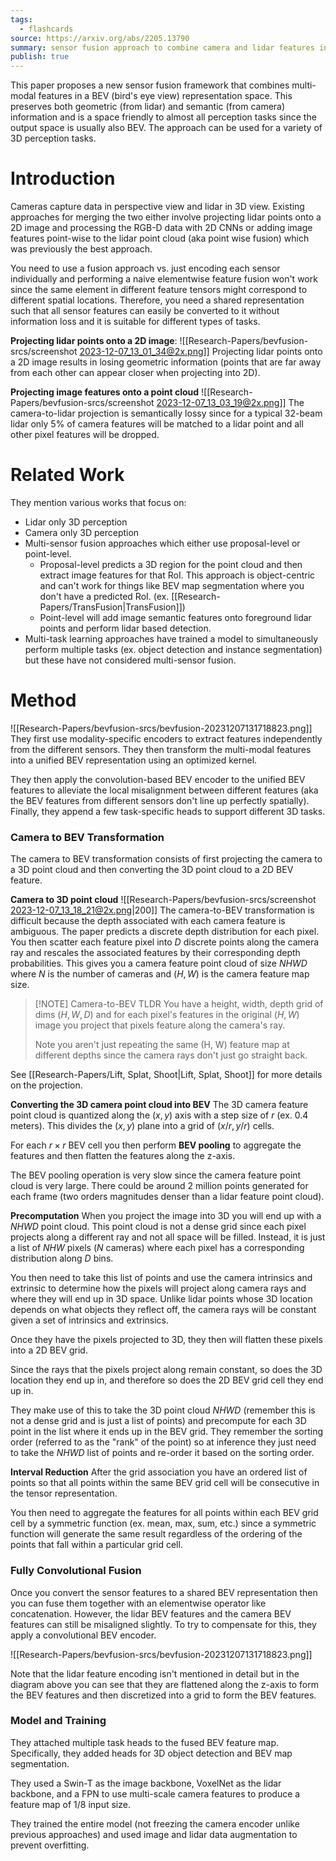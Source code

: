 ```yaml
---
tags:
  - flashcards
source: https://arxiv.org/abs/2205.13790
summary: sensor fusion approach to combine camera and lidar features in a BEV view
publish: true
---
```

This paper proposes a new sensor fusion framework that combines multi-modal features in a BEV (bird's eye view) representation space. This preserves both geometric (from lidar) and semantic (from camera) information and is a space friendly to almost all perception tasks since the output space is usually also BEV. The approach can be used for a variety of 3D perception tasks.
# Introduction
Cameras capture data in perspective view and lidar in 3D view. Existing approaches for merging the two either involve projecting lidar points onto a 2D image and processing the RGB-D data with 2D CNNs or adding image features point-wise to the lidar point cloud (aka point wise fusion) which was previously the best approach.

You need to use a fusion approach vs. just encoding each sensor individually and performing a naive elementwise feature fusion won't work since the same element in different feature tensors might correspond to different spatial locations. Therefore, you need a shared representation such that all sensor features can easily be converted to it without information loss and it is suitable for different types of tasks.

**Projecting lidar points onto a 2D image**:
![[Research-Papers/bevfusion-srcs/screenshot 2023-12-07_13_01_34@2x.png]]
Projecting lidar points onto a 2D image results in losing geometric information (points that are far away from each other can appear closer when projecting into 2D).

**Projecting image features onto a point cloud**
![[Research-Papers/bevfusion-srcs/screenshot 2023-12-07_13_03_19@2x.png]]
The camera-to-lidar projection is semantically lossy since for a typical 32-beam lidar only 5% of camera features will be matched to a lidar point and all other pixel features will be dropped.

# Related Work
They mention various works that focus on:
- Lidar only 3D perception
- Camera only 3D perception
- Multi-sensor fusion approaches which either use proposal-level or point-level.
    - Proposal-level predicts a 3D region for the point cloud and then extract image features for that RoI. This approach is object-centric and can't work for things like BEV map segmentation where you don't have a predicted RoI. (ex. [[Research-Papers/TransFusion|TransFusion]]) 
    - Point-level will add image semantic features onto foreground lidar points and perform lidar based detection.
- Multi-task learning approaches have trained a model to simultaneously perform multiple tasks (ex. object detection and instance segmentation) but these have not considered multi-sensor fusion.

# Method
![[Research-Papers/bevfusion-srcs/bevfusion-20231207131718823.png]]
They first use modality-specific encoders to extract features independently from the different sensors. They then transform the multi-modal features into a unified BEV representation using an optimized kernel.

They then apply the convolution-based BEV encoder to the unified BEV features to alleviate the local misalignment between different features (aka the BEV features from different sensors don't line up perfectly spatially). Finally, they append a few task-specific heads to support different 3D tasks.
### Camera to BEV Transformation
The camera to BEV transformation consists of first projecting the camera to a 3D point cloud and then converting the 3D point cloud to a 2D BEV feature.

**Camera to 3D point cloud**
![[Research-Papers/bevfusion-srcs/screenshot 2023-12-07_13_18_21@2x.png|200]]
The camera-to-BEV transformation is difficult because the depth associated with each camera feature is ambiguous. The paper predicts a discrete depth distribution for each pixel. You then scatter each feature pixel into $D$ discrete points along the camera ray and rescales the associated features by their corresponding depth probabilities. This gives you a camera feature point cloud of size $NHWD$ where $N$ is the number of cameras and $(H, W)$ is the camera feature map size.

> [!NOTE] Camera-to-BEV TLDR
> You have a height, width, depth grid of dims $(H, W, D)$ and for each pixel's features in the original $(H, W)$ image you project that pixels feature along the camera's ray.
> 
> Note you aren't just repeating the same (H, W) feature map at different depths since the camera rays don't just go straight back.

See [[Research-Papers/Lift, Splat, Shoot|Lift, Splat, Shoot]] for more details on the projection.

**Converting the 3D camera point cloud into BEV**
The 3D camera feature point cloud is quantized along the $(x, y)$ axis with a step size of $r$ (ex. 0.4 meters). This divides the $(x, y)$ plane into a grid of $(x/r, y/r)$ cells.

For each $r \times r$ BEV cell you then perform **BEV pooling** to aggregate the features and then flatten the features along the z-axis.

The BEV pooling operation is very slow since the camera feature point cloud is very large. There could be around 2 million points generated for each frame (two orders magnitudes denser than a lidar feature point cloud).

**Precomputation**
When you project the image into 3D you will end up with a $NHWD$ point cloud. This point cloud is not a dense grid since each pixel projects along a different ray and not all space will be filled. Instead, it is just a list of $NHW$ pixels ($N$ cameras) where each pixel has a corresponding distribution along $D$ bins.

You then need to take this list of points and use the camera intrinsics and extrinsic to determine how the pixels will project along camera rays and where they will end up in 3D space. Unlike lidar points whose 3D location depends on what objects they reflect off, the camera rays will be constant given a set of intrinsics and extrinsics.

Once they have the pixels projected to 3D, they then will flatten these pixels into a 2D BEV grid.

Since the rays that the pixels project along remain constant, so does the 3D location they end up in, and therefore so does the 2D BEV grid cell they end up in.

They make use of this to take the 3D point cloud $NHWD$ (remember this is not a dense grid and is just a list of points) and precompute for each 3D point in the list where it ends up in the BEV grid. They remember the sorting order (referred to as the "rank" of the point) so at inference they just need to take the $NHWD$ list of points and re-order it based on the sorting order.

**Interval Reduction**
After the grid association you have an ordered list of points so that all points within the same BEV grid cell will be consecutive in the tensor representation.

You then need to aggregate the features for all points within each BEV grid cell by a symmetric function (ex. mean, max, sum, etc.) since a symmetric function will generate the same result regardless of the ordering of the points that fall within a particular grid cell.

### Fully Convolutional Fusion
Once you convert the sensor features to a shared BEV representation then you can fuse them together with an elementwise operator like concatenation. However, the lidar BEV features and the camera BEV features can still be misaligned slightly. To try to compensate for this, they apply a convolutional BEV encoder.

![[Research-Papers/bevfusion-srcs/bevfusion-20231207131718823.png]]

Note that the lidar feature encoding isn't mentioned in detail but in the diagram above you can see that they are flattened along the z-axis to form the BEV features and then discretized into a grid to form the BEV features.
### Model and Training
They attached multiple task heads to the fused BEV feature map. Specifically, they added heads for 3D object detection and BEV map segmentation.

They used a Swin-T as the image backbone, VoxelNet as the lidar backbone, and a FPN to use multi-scale camera features to produce a feature map of 1/8 input size.

They trained the entire model (not freezing the camera encoder unlike previous approaches) and used image and lidar data augmentation to prevent overfitting.